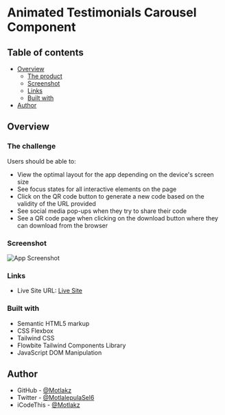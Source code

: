 # Animated Testimonials Carousel Component

## Table of contents

- [Overview](#overview)
  - [The product](#the-product)
  - [Screenshot](#screenshot)
  - [Links](#links)
  - [Built with](#built-with)
- [Author](#author)

## Overview

### The challenge

Users should be able to:

- View the optimal layout for the app depending on the device's screen size
- See focus states for all interactive elements on the page
- Click on the QR code button to generate a new code based on the validity of the URL provided
- See social media pop-ups when they try to share their code
- See a QR code page when clicking on the download button where they can download from the browser

### Screenshot

![App Screenshot](<img width="470" alt="image" src="https://github.com/Motlakz/testimonials-carousel-component/assets/76655996/66125fe7-7614-4873-8496-4f9ba9734012">
)

### Links

- Live Site URL: [Live Site](https://motlakz.github.io/testimonials-carousel-component/)

### Built with

- Semantic HTML5 markup
- CSS Flexbox
- Tailwind CSS
- Flowbite Tailwind Components Library
- JavaScript DOM Manipulation

## Author

- GitHub - [@Motlakz](https://www.github.com/Motlakz)
- Twitter - [@MotlalepulaSel6](https://www.twitter.com/MotlalepulaSel6)
- iCodeThis - [@Motlakz](https://www.icodethis.com/Motlakz)
